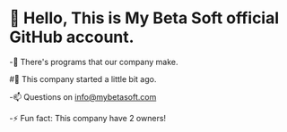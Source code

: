 # 👋 Hello, This is My Beta Soft official GitHub account.

-👀 There's programs that our company make.

#🌱 This company started a little bit ago.

-📫 Questions on info@mybetasoft.com

-⚡ Fun fact: This company have 2 owners!

<!---
MyBetaSoft/MyBetaSoft is a ✨ special ✨ repository because its `README.md` (this file) appears on your GitHub profile.
You can click the Preview link to take a look at your changes.
--->
